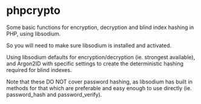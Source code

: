 # phpcrypto
Some basic functions for encryption, decryption and blind index hashing in PHP, using libsodium.

So you will need to make sure libsodium is installed and activated. 

Using libsodium defaults for encryption/decryption (ie. strongest available), and Argon2ID with specific settings to create the deterministic hashing required for blind indexes. 

Note that these DO NOT cover password hashing, as libsodium has built in methods for that which are preferable and easy enough to use directly (ie. password_hash and password_verify). 
